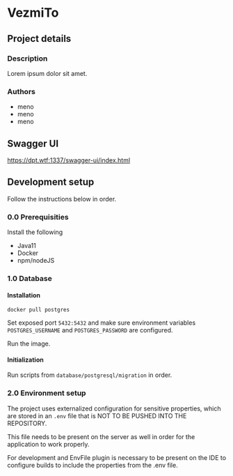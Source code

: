 # VezmiTo

## Project details

### Description

Lorem ipsum dolor sit amet.

### Authors

 - meno <email>
 - meno <email>
 - meno <email>
 
## Swagger UI

https://dpt.wtf:1337/swagger-ui/index.html

## Development setup

Follow the instructions below in order.

### 0.0 Prerequisities

Install the following

 - Java11
 - Docker
 - npm/nodeJS

### 1.0 Database

#### Installation

```
docker pull postgres
```

Set exposed port `5432:5432` and make sure environment variables `POSTGRES_USERNAME` 
and `POSTGRES_PASSWORD` are configured.

Run the image.

#### Initialization

Run scripts from `database/postgresql/migration` in order.

### 2.0 Environment setup

The project uses externalized configuration for sensitive properties, which are stored in an `.env`
file that is NOT TO BE PUSHED INTO THE REPOSITORY.

This file needs to be present on the server as well in order for the application to work properly.

For development and EnvFile plugin is necessary to be present on the IDE to configure builds to
include the properties from the .env file.